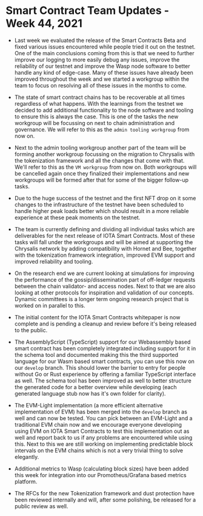 # Smart Contract Team Updates - Week 44, 2021

- Last week we evaluated the release of the Smart Contracts Beta and fixed various issues encountered while people tried it out on the testnet. One of the main conclusions coming from this is that we need to further improve our logging to more easily debug any issues, improve the reliability of our testnet and improve the Wasp node software to better handle any kind of edge-case. Many of these issues have already been improved throughout the week and we started a workgroup within the team to focus on resolving all of these issues in the months to come.

- The state of smart contract chains has to be recoverable at all times regardless of what happens. With the learnings from the testnet we decided to add additional functionality to the node software and tooling to ensure this is always the case. This is one of the tasks the new workgroup will be focussing on next to chain administration and governance. We will refer to this as the `admin tooling workgroup` from now on.

- Next to the admin tooling workgroup another part of the team will be forming another workgroup focussing on the migration to Chrysalis with the tokenization framework and all the changes that come with that. We'll refer to this as the `VM workgroup` from now on. Both workgroups will be cancelled again once they finalized their implementations and new workgroups will be formed after that for some of the bigger follow-up tasks.

- Due to the huge success of the testnet and the first NFT drop on it some changes to the infrastructure of the testnet have been scheduled to handle higher peak loads better which should result in a more reliable experience at these peak moments on the testnet. 

- The team is currently defining and dividing all individual tasks which are deliverables for the next release of IOTA Smart Contracts. Most of these tasks will fall under the workgroups and will be aimed at supporting the Chrysalis network by adding compatibility with Hornet and Bee, together with the tokenization framework integration, improved EVM support and improved reliability and tooling.

- On the research end we are current looking at simulations for improving the performance of the gossip/dissemination part of off-ledger requests between the chain validator- and access nodes. Next to that we are also looking at other protocols for inspiration and validation of our concepts. Dynamic committees is a longer term ongoing research project that is worked on in parallel to this.

- The initial content for the IOTA Smart Contracts whitepaper is now complete and is pending a cleanup and review before it's being released to the public.

- The AssemblyScript (TypeScript) support for our Webassembly based smart contract has been completely integrated including support for it in the schema tool and documented making this the third supported language for our Wasm based smart contracts, you can use this now on our `develop` branch. This should lower the barrier to entry for people without Go or Rust experience by offering a familiar TypeScript interface as well. The schema tool has been improved as well to better structure the generated code for a better overview while developing (each generated language stub now has it's own folder for clarity).

- The EVM-Light implementation (a more efficient alternative implementation of EVM) has been merged into the `develop` branch as well and can now be tested. You can pick between an EVM-Light and a traditional EVM chain now and we encourage everyone developing using EVM on IOTA Smart Contracts to test this implementation out as well and report back to us if any problems are encountered while using this. Next to this we are still working on implementing predictable block intervals on the EVM chains which is not a very trivial thing to solve elegantly. 

- Additional metrics to Wasp (calculating block sizes) have been added this week for integration into our Promotheus/Grafana based metrics platform.

- The RFCs for the new Tokenization framework and dust protection have been reviewed internally and will, after some polishing, be released for a public review as well.
